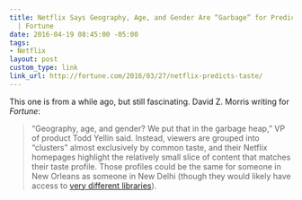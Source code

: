 ```yaml
---
title: Netflix Says Geography, Age, and Gender Are “Garbage” for Predicting Taste
  | Fortune
date: 2016-04-19 08:45:00 -05:00
tags:
- Netflix
layout: post
custom_type: link
link_url: http://fortune.com/2016/03/27/netflix-predicts-taste/
---
```


This one is from a while ago, but still fascinating. David Z. Morris writing for *Fortune*:

> “Geography, age, and gender? We put that in the garbage heap,” VP of product Todd Yellin said. Instead, viewers are grouped into “clusters” almost exclusively by common taste, and their Netflix homepages highlight the relatively small slice of content that matches their taste profile. Those profiles could be the same for someone in New Orleans as someone in New Delhi (though they would likely have access to [very different libraries](http://www.wired.com/2015/12/netflix-ridiculous-six-adam-sandler-to-beat-hollywood-and-rule-the-world/)).
